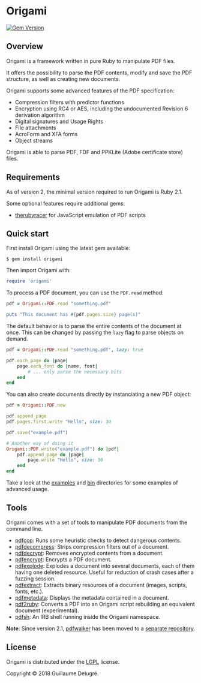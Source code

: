 Origami
=====
[![Gem Version](https://badge.fury.io/rb/origami.svg)](http://rubygems.org/gems/origami)

Overview
--------

Origami is a framework written in pure Ruby to manipulate PDF files.

It offers the possibility to parse the PDF contents, modify and save the PDF
structure, as well as creating new documents.

Origami supports some advanced features of the PDF specification:

* Compression filters with predictor functions
* Encryption using RC4 or AES, including the undocumented Revision 6 derivation algorithm
* Digital signatures and Usage Rights
* File attachments
* AcroForm and XFA forms
* Object streams

Origami is able to parse PDF, FDF and PPKLite (Adobe certificate store) files.

Requirements
------------

As of version 2, the minimal version required to run Origami is Ruby 2.1.

Some optional features require additional gems:

* [therubyracer][the-ruby-racer] for JavaScript emulation of PDF scripts

[the-ruby-racer]: https://rubygems.org/gems/therubyracer

Quick start
-----------

First install Origami using the latest gem available:

    $ gem install origami

Then import Origami with:

```ruby
require 'origami'
```

To process a PDF document, you can use the ``PDF.read`` method:

```ruby
pdf = Origami::PDF.read "something.pdf"

puts "This document has #{pdf.pages.size} page(s)"
```

The default behavior is to parse the entire contents of the document at once. This can be changed by passing the ``lazy`` flag to parse objects on demand.

```ruby
pdf = Origami::PDF.read "something.pdf", lazy: true

pdf.each_page do |page|
    page.each_font do |name, font|
        # ... only parse the necessary bits
    end
end
```

You can also create documents directly by instanciating a new PDF object:

```ruby
pdf = Origami::PDF.new

pdf.append_page
pdf.pages.first.write "Hello", size: 30

pdf.save("example.pdf")

# Another way of doing it
Origami::PDF.write("example.pdf") do |pdf|
    pdf.append_page do |page|
        page.write "Hello", size: 30
    end
end
```

Take a look at the [examples](examples) and [bin](bin) directories for some examples of advanced usage.

Tools
-----

Origami comes with a set of tools to manipulate PDF documents from the command line.

* [pdfcop](bin/pdfcop): Runs some heuristic checks to detect dangerous contents.
* [pdfdecompress](bin/pdfdecompress): Strips compression filters out of a document.
* [pdfdecrypt](bin/pdfdecrypt): Removes encrypted contents from a document.
* [pdfencrypt](bin/pdfencrypt): Encrypts a PDF document.
* [pdfexplode](bin/pdfexplode): Explodes a document into several documents, each of them having one deleted resource. Useful for reduction of crash cases after a fuzzing session.
* [pdfextract](bin/pdfextract): Extracts binary resources of a document (images, scripts, fonts, etc.).
* [pdfmetadata](bin/pdfmetadata): Displays the metadata contained in a document.
* [pdf2ruby](bin/pdf2ruby): Converts a PDF into an Origami script rebuilding an equivalent document (experimental).
* [pdfsh](bin/pdfsh): An IRB shell running inside the Origami namespace.

**Note**: Since version 2.1, [pdfwalker][pdfwalker-gem] has been moved to a [separate repository][pdfwalker-repo].

[pdfwalker-gem]: https://rubygems.org/gems/pdfwalker
[pdfwalker-repo]: https://github.com/gdelugre/pdfwalker

License
-------

Origami is distributed under the [LGPL](COPYING.LESSER) license.

Copyright © 2018 Guillaume Delugré.
